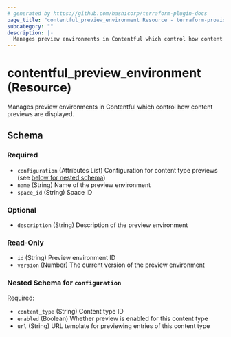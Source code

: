 ```yaml
---
# generated by https://github.com/hashicorp/terraform-plugin-docs
page_title: "contentful_preview_environment Resource - terraform-provider-contentful"
subcategory: ""
description: |-
  Manages preview environments in Contentful which control how content previews are displayed.
---
```


# contentful_preview_environment (Resource)

Manages preview environments in Contentful which control how content previews are displayed.



<!-- schema generated by tfplugindocs -->
## Schema

### Required

- `configuration` (Attributes List) Configuration for content type previews (see [below for nested schema](#nestedatt--configuration))
- `name` (String) Name of the preview environment
- `space_id` (String) Space ID

### Optional

- `description` (String) Description of the preview environment

### Read-Only

- `id` (String) Preview environment ID
- `version` (Number) The current version of the preview environment

<a id="nestedatt--configuration"></a>
### Nested Schema for `configuration`

Required:

- `content_type` (String) Content type ID
- `enabled` (Boolean) Whether preview is enabled for this content type
- `url` (String) URL template for previewing entries of this content type
